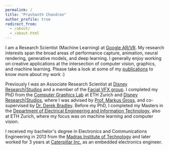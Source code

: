 ```yaml
---
permalink: /
title: "Prashanth Chandran"
author_profile: true
redirect_from: 
  - /about/
  - /about.html
---
```


I am a Research Scientist (Machine Learning) at [Google AR/VR](https://arvr.google.com/). My research interests span the broad areas of performance capture, animation, neural rendering, generative models, and deep learning. I generally enjoy working on creative applications at the intersection of computer vision, graphics, and machine learning. Please take a look at some of my [publications](/publications/) to know more about my work :)

Previously I was an Associate Research Scientist at [Disney Research\|Studios](https://studios.disneyresearch.com/) and a member of the [Facial VFX group](https://studios.disneyresearch.com/digital-humans/). I completed my PhD from the [Computer Graphics Lab](https://cgl.ethz.ch/) at ETH Zurich and [Disney Research\|Studios](https://studios.disneyresearch.com/), where I was advised by [Prof. Markus Gross](https://inf.ethz.ch/people/person-detail.mgross.html), and  co-supervised by [Dr. Derek Bradley](https://studios.disneyresearch.com/people/derek-bradley/). Before my PhD, I completed my Masters in the [Department of Electrical Engineering and Information Technology](https://ee.ethz.ch/), also at ETH Zurich, where my focus was on machine learning and computer vision. 

I received my bachelor's degree in Electronics and Communications Engineering in 2013 from the [Madras Institute of Technology](https://www.annauniv.edu/) and later worked for 3 years at [Caterpillar Inc.](https://www.caterpillar.com/) as an embedded electronics engineer. 

